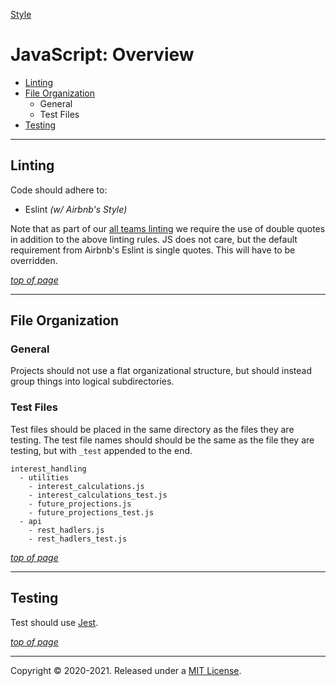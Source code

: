 [Style](../README.md#fynish-style)

# JavaScript: Overview

  - [Linting](#linting)
  - [File Organization](#file-organization)
    - General
    - Test Files
  - [Testing](#testing)

---
## Linting

Code should adhere to:
  - Eslint *(w/ Airbnb's Style)*

Note that as part of our [all teams linting](../all_teams/all_teams_linting.md) we require the use of double quotes in addition to the above linting rules. JS does not care, but the default requirement from Airbnb's Eslint is single quotes. This will have to be overridden.

[_top of page_](#javascript-overview)

---
## File Organization

### General

Projects should not use a flat organizational structure, but should instead group things into logical subdirectories. 

### Test Files

Test files should be placed in the same directory as the files they are testing. The test file names should should be the same as the file they are testing, but with `_test` appended to the end.
```
interest_handling
  - utilities
    - interest_calculations.js
    - interest_calculations_test.js
    - future_projections.js
    - future_projections_test.js
  - api
    - rest_hadlers.js
    - rest_hadlers_test.js
```

[_top of page_](#javascript-overview)

---
## Testing

Test should use [Jest](https://jestjs.io/).

[_top of page_](#javascript-overview)

---
Copyright © 2020-2021. Released under a [MIT License](https://opensource.org/licenses/MIT).
